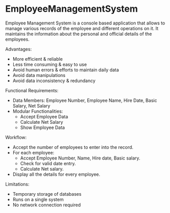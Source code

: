 # EmployeeManagementSystem
Employee Management System is a console based application that allows to manage various records of the employee and different operations on it. It maintains the information about the personal and official details of the employees.

Advantages:
- More efficient & reliable
- Less time consuming & easy to use
- Avoid human errors & efforts to maintain daily data
- Avoid data manipulations
- Avoid data inconsistency & redundancy

Functional Requirements:
- Data Members: Employee Number, Employee Name, Hire Date, Basic Salary, Net Salary
- Modular Functionalities:
  - Accept Employee Data
  - Calculate Net Salary
  - Show Employee Data

Workflow:
- Accept the number of employees to enter into the record.
- For each employee:
  - Accept Employee Number, Name, Hire date, Basic salary.
  - Check for valid date entry.
  - Calculate Net salary.  
- Display all the details for every employee.

Limitations:
- Temporary storage of databases
- Runs on a single system
- No network connection required
